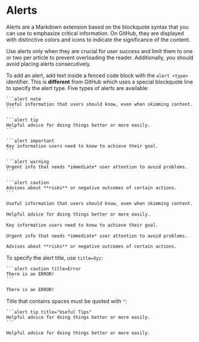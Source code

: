 # Alerts

Alerts are a Markdown extension based on the blockquote syntax that you can use to emphasize critical information. On GitHub, they are displayed with distinctive colors and icons to indicate the significance of the content.

Use alerts only when they are crucial for user success and limit them to one or two per article to prevent overloading the reader. Additionally, you should avoid placing alerts consecutively.

To add an alert, add text inside a fenced code block with the `alert <type>` identifier. This is **different** from GitHub which uses a special blockquote line to specify the alert type. Five types of alerts are available:

    ```alert note
    Useful information that users should know, even when skimming content.
    ```

    ```alert tip
    Helpful advice for doing things better or more easily.
    ```

    ```alert important
    Key information users need to know to achieve their goal.
    ```

    ```alert warning
    Urgent info that needs *immediate* user attention to avoid problems.
    ```

    ```alert caution
    Advises about **risks** or negative outcomes of certain actions.
    ```

```alert note
Useful information that users should know, even when skimming content.
```

```alert tip
Helpful advice for doing things better or more easily.
```

```alert important
Key information users need to know to achieve their goal.
```

```alert warning
Urgent info that needs *immediate* user attention to avoid problems.
```

```alert caution
Advises about **risks** or negative outcomes of certain actions.
```

To specify the alert title, use `title=Xyz`:

    ```alert caution title=Error
    There is an ERROR!
    ```

```alert caution title=Error
There is an ERROR!
```

Title that contains spaces must be quoted with `"`:

    ```alert tip title="Useful Tips"
    Helpful advice for doing things better or more easily.
    ```

```alert tip title="Useful Tips"
Helpful advice for doing things better or more easily.
```
